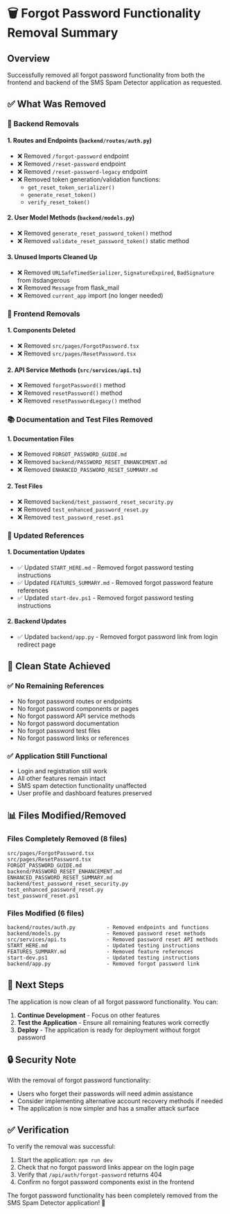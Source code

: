 # 🗑️ Forgot Password Functionality Removal Summary

## Overview

Successfully removed all forgot password functionality from both the frontend and backend of the SMS Spam Detector application as requested.

## ✅ What Was Removed

### 🔧 Backend Removals

#### 1. **Routes and Endpoints** (`backend/routes/auth.py`)
- ❌ Removed `/forgot-password` endpoint
- ❌ Removed `/reset-password` endpoint  
- ❌ Removed `/reset-password-legacy` endpoint
- ❌ Removed token generation/validation functions:
  - `get_reset_token_serializer()`
  - `generate_reset_token()`
  - `verify_reset_token()`

#### 2. **User Model Methods** (`backend/models.py`)
- ❌ Removed `generate_reset_password_token()` method
- ❌ Removed `validate_reset_password_token()` static method

#### 3. **Unused Imports Cleaned Up**
- ❌ Removed `URLSafeTimedSerializer`, `SignatureExpired`, `BadSignature` from itsdangerous
- ❌ Removed `Message` from flask_mail
- ❌ Removed `current_app` import (no longer needed)

### 🎨 Frontend Removals

#### 1. **Components Deleted**
- ❌ Removed `src/pages/ForgotPassword.tsx`
- ❌ Removed `src/pages/ResetPassword.tsx`

#### 2. **API Service Methods** (`src/services/api.ts`)
- ❌ Removed `forgotPassword()` method
- ❌ Removed `resetPassword()` method
- ❌ Removed `resetPasswordLegacy()` method

### 📚 Documentation and Test Files Removed

#### 1. **Documentation Files**
- ❌ Removed `FORGOT_PASSWORD_GUIDE.md`
- ❌ Removed `backend/PASSWORD_RESET_ENHANCEMENT.md`
- ❌ Removed `ENHANCED_PASSWORD_RESET_SUMMARY.md`

#### 2. **Test Files**
- ❌ Removed `backend/test_password_reset_security.py`
- ❌ Removed `test_enhanced_password_reset.py`
- ❌ Removed `test_password_reset.ps1`

### 🔄 Updated References

#### 1. **Documentation Updates**
- ✅ Updated `START_HERE.md` - Removed forgot password testing instructions
- ✅ Updated `FEATURES_SUMMARY.md` - Removed forgot password feature references
- ✅ Updated `start-dev.ps1` - Removed forgot password testing instructions

#### 2. **Backend Updates**
- ✅ Updated `backend/app.py` - Removed forgot password link from login redirect page

## 🧹 Clean State Achieved

### ✅ **No Remaining References**
- No forgot password routes or endpoints
- No forgot password components or pages
- No forgot password API service methods
- No forgot password documentation
- No forgot password test files
- No forgot password links or references

### ✅ **Application Still Functional**
- Login and registration still work
- All other features remain intact
- SMS spam detection functionality unaffected
- User profile and dashboard features preserved

## 📊 Files Modified/Removed

### **Files Completely Removed (8 files)**
```
src/pages/ForgotPassword.tsx
src/pages/ResetPassword.tsx
FORGOT_PASSWORD_GUIDE.md
backend/PASSWORD_RESET_ENHANCEMENT.md
ENHANCED_PASSWORD_RESET_SUMMARY.md
backend/test_password_reset_security.py
test_enhanced_password_reset.py
test_password_reset.ps1
```

### **Files Modified (6 files)**
```
backend/routes/auth.py          - Removed endpoints and functions
backend/models.py               - Removed password reset methods
src/services/api.ts             - Removed password reset API methods
START_HERE.md                   - Updated testing instructions
FEATURES_SUMMARY.md             - Removed feature references
start-dev.ps1                   - Updated testing instructions
backend/app.py                  - Removed forgot password link
```

## 🚀 Next Steps

The application is now clean of all forgot password functionality. You can:

1. **Continue Development** - Focus on other features
2. **Test the Application** - Ensure all remaining features work correctly
3. **Deploy** - The application is ready for deployment without forgot password

## 🔒 Security Note

With the removal of forgot password functionality:
- Users who forget their passwords will need admin assistance
- Consider implementing alternative account recovery methods if needed
- The application is now simpler and has a smaller attack surface

## ✅ Verification

To verify the removal was successful:
1. Start the application: `npm run dev`
2. Check that no forgot password links appear on the login page
3. Verify that `/api/auth/forgot-password` returns 404
4. Confirm no forgot password components exist in the frontend

The forgot password functionality has been completely removed from the SMS Spam Detector application! 🎉
